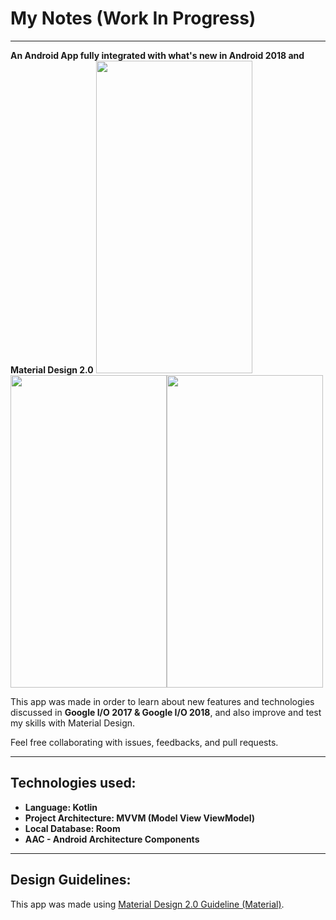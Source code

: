 # My Notes (Work In Progress)
---
**An Android App fully integrated with what's new in Android 2018 and Material Design 2.0**
<img src="https://i.imgur.com/fSZB6JD.png" width="250" height="500"><img src="https://i.imgur.com/k1XfH0c.png" width="250" height="500"><img src="https://i.imgur.com/0JqLeq4.png" width="250" height="500">

This app was made in order to learn about new features and technologies discussed in **Google I/O 2017 & Google I/O 2018**, and also improve and test my skills with Material Design.

Feel free collaborating with issues, feedbacks, and pull requests.

---
## Technologies used:
* **Language: Kotlin**
* **Project Architecture: MVVM (Model View ViewModel)**
* **Local Database: Room**
* **AAC - Android Architecture Components**
---
## Design Guidelines:
This app was made using [Material Design 2.0 Guideline (Material)](https://material.io/).
